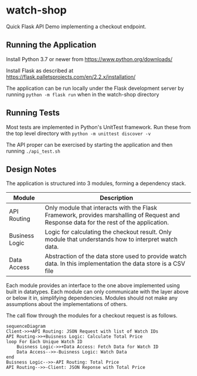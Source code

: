 # watch-shop
Quick Flask API Demo implementing a checkout endpoint.

## Running the Application
Install Python 3.7 or newer from https://www.python.org/downloads/

Install Flask as described at https://flask.palletsprojects.com/en/2.2.x/installation/

The application can be run locally under the Flask development server by 
running `python -m flask run` when in the watch-shop directory

## Running Tests
Most tests are implemented in Python's UnitTest framework. Run these from the top level directory with
`python -m unittest discover -v`

The API proper can be exercised by starting the application and then running `./api_test.sh`

## Design Notes
The application is structured into 3 modules, forming a dependency stack.

| Module         | Description                                                                                                                             |
|----------------|-----------------------------------------------------------------------------------------------------------------------------------------|
| API Routing    | Only module that interacts with the Flask Framework, provides marshalling of Request and Response data for the rest of the application. |
| Business Logic | Logic for calculating the checkout result. Only module that understands how to interpret watch data.                                    |
| Data Access    | Abstraction of the data store used to provide watch data. In this implementation the data store is a CSV file                           |

Each module provides an interface to the one above implemented using built in
datatypes. Each module can only communicate with the layer above or below it in, 
simplifying dependencies. Modules should not make any assumptions about the
implementations of others.

The call flow through the modules for a checkout request is as follows.

```mermaid
sequenceDiagram 
Client->>+API Routing: JSON Request with list of Watch IDs
API Routing->>+Buisness Logic: Calculate Total Price
loop For Each Unique Watch ID
    Buisness Logic->>+Data Access: Fetch Data for Watch ID
    Data Access-->>-Buisness Logic: Watch Data   
end
Buisness Logic-->>-API Routing: Total Price
API Routing-->>-Client: JSON Reponse with Total Price
```

